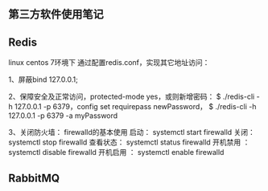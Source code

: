 ## 第三方软件使用笔记
## Redis

linux centos 7环境下
通过配置redis.conf，实现其它地址访问：

1、屏蔽bind 127.0.0.1;

2、保障安全及正常访问，protected-mode yes，或则新增密码：
    $ ./redis-cli -h 127.0.0.1 -p 6379，config set requirepass newPassword，
    $ ./redis-cli -h 127.0.0.1 -p 6379 -a myPassword
    
3、关闭防火墙：
firewalld的基本使用
启动： systemctl start firewalld
关闭： systemctl stop firewalld
查看状态： systemctl status firewalld 
开机禁用  ： systemctl disable firewalld
开机启用  ： systemctl enable firewalld

## RabbitMQ





